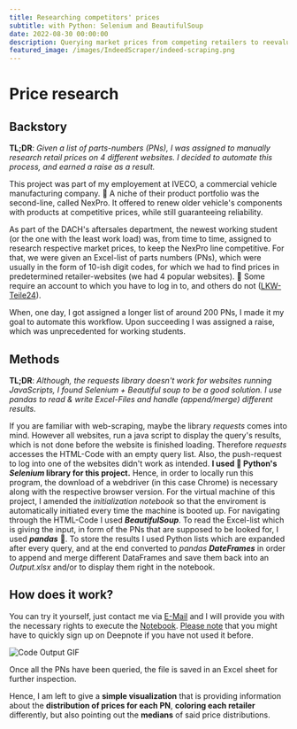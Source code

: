 ```yaml
---
title: Researching competitors' prices
subtitle: with Python: Selenium and BeautifulSoup
date: 2022-08-30 00:00:00
description: Querying market prices from competing retailers to reevaluate own price positionings.
featured_image: /images/IndeedScraper/indeed-scraping.png
---
```

# Price research
## Backstory
**TL;DR**: *Given a list of parts-numbers (PNs), I was assigned to manually research retail prices on 4 different websites. I decided to automate this process, and earned a raise as a result.*

This project was part of my employement at IVECO, a commercial vehicle manufacturing company. 🚛
A niche of their product portfolio was the second-line, called NexPro. It offered to renew older vehicle's components with products at competitive prices, while still guaranteeing reliability.

As part of the DACH's aftersales department, the newest working student (or the one with the least work load) was, from time to time, assigned to research respective market prices, to keep the NexPro line competitive. For that, we were given an Excel-list of parts numbers (PNs), which were usually in the form of 10-ish digit codes, for which we had to find prices in predetermined retailer-websites (we had 4 popular websites). 🔎
Some require an account to which you have to log in to, and others do not (<a href='https://www.lkw-teile24.de/'>LKW-Teile24</a>).

When, one day, I got assigned a longer list of around 200 PNs, I made it my goal to automate this workflow. Upon succeeding I was assigned a raise, which was unprecedented for working students.

## Methods
**TL;DR**: *Although, the requests library doesn't work for websites running JavaScripts, I found Selenium + Beautiful soup to be a good solution. I use pandas to read & write Excel-Files and handle (append/merge) different results.*

If you are familiar with web-scraping, maybe the library *requests* comes into mind. However all websites, run a java script to display the query's results, which is not done before the website is finished loading. Therefore *requests* accesses the HTML-Code with an empty query list. Also, the push-request to log into one of the websites didn't work as intended.
**I used 🐍 Python's *Selenium* library for this project.** Hence, in order to locally run this program, the download of a webdriver (in this case Chrome) is necessary along with the respective browser version. For the virtual machine of this project, I amended the *initialization notebook* so that the enviroment is automatically initiated every time the machine is booted up.
For navigating through the HTML-Code I used ***BeautifulSoup***.
To read the Excel-list which is giving the input, in form of the PNs that are supposed to be looked for, I used ***pandas*** 🐼.
To store the results I used Python lists which are expanded after every query, and at the end converted to *pandas **DateFrames*** in order to append and merge different DataFrames and save them back into an *Output.xlsx* and/or to display them right in the notebook.

## How does it work?
You can try it yourself, just contact me via [E-Mail](mailto:jamoosholzer@hotmail.de) and I will provide you with the necessary rights to execute the [Notebook](https://deepnote.com/workspace/my-portfolio-jm-58009eb2-6da1-41a2-bb79-31b60e7dd847/project/Price-Research-e4545de4-2562-4c39-a1c3-3a0b212285e5). <u>Please note</u> that you might have to quickly sign up on Deepnote if you have not used it before.

![Code Output GIF](/images/PriceResearch/Scraping.gif)

Once all the PNs have been queried, the file is saved in an Excel sheet for further inspection.

Hence, I am left to give a **simple visualization** that is providing information about the **distribution of prices for each PN**, **coloring each retailer** differently, but also pointing out the **medians** of said price distributions.